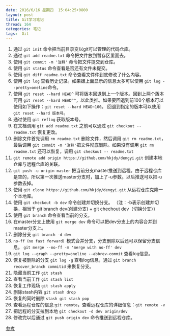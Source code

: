 ```yaml
---
date: 2016/6/16 星期四  15:04:25+0800
layout: post
title: Git学习笔记
thread: 164
categories: 笔记
tags:  Git
---
```


1. 通过 `git init` 命令把当前目录变以git可以管理的代码仓库。
2. 通过 `git add readme.txt` 命令把文件放到暂存区里面去。
3. 使用 `git commit -m '注释'` 命令把文件提交到仓库。
4. 使用 `git status` 命令查看是否还有文件未提交。
5. 使用 `git diff readme.txt` 命令查看文件件到底修改了什么内容。
6. 使用 `git log` 查看历史记录。如果嫌上面显示的信息太多可以使用 `git log --pretty=oneline`命令。
7. 使用 `git reset --hard HEAD^` 可将版本回退到上一个版本。回到上两个版本可用 `git reset --hard HEAD^^`，以此类推。如果要回退到前100个版本可以使用如下操作：`git reset --hard HEAD~100`。
回退到指定的版本可以使用 `git reset --hard 版本号`。
8. 通过使用 `git reflog` 获取版本号。
9. 在文档调用 `git add readme.txt` 之前可以通过 `git checkout -- readme.txt` 恢复更改。
10. 删除文件首先调用 `rm readme.txt` 删除文件，然后调用 `git rm readme.txt`，最后调用 `git commit -m '注释'`把文件彻底删除。如果没有调用 `git rm readme.txt` 还可以恢复，调用 `git checkout -- readme.txt`
11. `git remote add origin https://github.com/hkjdy/dengyi.git` 创建本地仓库与远程仓库的关联。
12. `git push -u origin master` 把当前分支master推送到远程。由于远程仓库是空的，所以第一次推送master分支时，加上了-u参数。以后推送可以把-u参数去掉。
13. 使用 `git clone https://github.com/hkjdy/dengyi.git` 从远程仓库克隆一个本地库。
14. 使用 `git checkout -b dev` 命令创建并切换分支。 （注：-b表示创建并切换，相当于 git branch dev(创建分支) + git chechout dev（切换分支））
15. 使用 `git branch` 命令查看当前的分支。
16. 在master分支上使用 `git merge dev` 命令可以把dev分支上的内容合并到master分支上。
17. 删除分支 `git branch -d dev`
18. `no-ff（no fast forward）`模式合并分支，分支删除以后还可以保留分支信息。
`git merge --no-ff -m 'merge with no-ff' dev`
19. `git log --graph --pretty=oneline --abbrev-commit` 查看log信息。
20. 恢复被删除的分支 `git log -g` 查看log信息，通过 `git branch recover_branch commitid` 来恢复分支。
21. 隐藏当前工作 `git stash`
22. 查看当前工作 `git stash list`
23. 恢复工作现场 `git stash apply`
24. 删除stash内容 `git stash drop`
25. 恢复的同时删除 `stash git stash pop`
26. 查看远程仓库的信息:`git remote`，查看远程仓库的详细信息：`git remote -v`
27. 把远程的分支拉到本地 `git checkout -d dev origin/dev`
28. 修改完以后通过 `git push origin dev` 命令推送到远程仓库。

[参考](http://blog.jobbole.com/78960/)